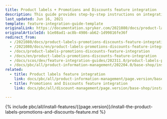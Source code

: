 ```yaml
---
title: Product labels + Promotions and Discounts feature integration
description: This guide provides step-by-step instructions on integrating Product Labels + Promotions & Discounts feature into a Spryker-based project.
last_updated: Jun 16, 2021
template: feature-integration-guide-template
originalLink: https://documentation.spryker.com/2021080/docs/product-labels-promotions-discounts-feature-integration
originalArticleId: b1e08ad1-ac8b-4986-ab62-1d99816fe36f
redirect_from:
  - /2021080/docs/product-labels-promotions-discounts-feature-integration
  - /2021080/docs/en/product-labels-promotions-discounts-feature-integration
  - /docs/product-labels-promotions-discounts-feature-integration
  - /docs/en/product-labels-promotions-discounts-feature-integration
  - /docs/scos/dev/feature-integration-guides/202311.0/product-labels-promotions-and-discounts-feature-integration.html
  - /docs/pbc/all/product-information-management/202204.0/base-shop/install-and-upgrade/install-features/install-the-product-labels-promotions-and-discounts-feature.html
related:
  - title: Product labels feature integration
    link: docs/pbc/all/product-information-management/page.version/base-shop/install-and-upgrade/install-features/install-the-product-labels-feature.html
  - title: Promotions and Discounts feature integration
    link: docs/pbc/all/discount-management/page.version/base-shop/install-and-upgrade/install-features/install-the-promotions-and-discounts-feature.html

---
```


{% include pbc/all/install-features/{{page.version}}/install-the-product-labels-promotions-and-discounts-feature.md %} <!-- To edit, see /_includes/pbc/all/install-features/202311.0/install-the-product-labels-promotions-and-discounts-feature.md -->
